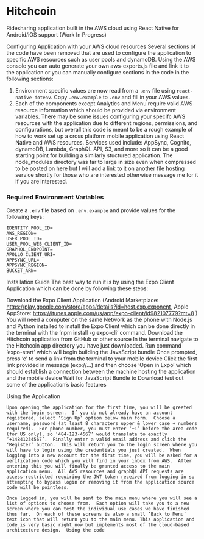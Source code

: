 # Hitchcoin
Ridesharing application built in the AWS cloud using React Native for Android/iOS support (Work In Progress)

Configuring Application with your AWS cloud resources
Several sections of the code have been removed that are used to configure the application to specific AWS resources such as user pools and dynamoDB.  Using the AWS console you can auto generate your own aws-exports.js file and link it to the application or you can manually configure sections in the code in the following sections:
  1) Environment specific values are now read from a `.env` file using `react-native-dotenv`. Copy `.env.example` to `.env` and fill in your AWS values.
  2) Each of the components except Analytics and Menu require valid AWS resource information which should be provided via environment variables.
There may be some issues configuring your specifc AWS resources with the application due to different regions, permissions, and configurations, but overall this code is meant to be a rough example of how to work set up a cross platform mobile application using React Native and AWS resources. Services used include: AppSync, Cognito, dynamoDB, Lambda, GraphQL API, S3, and more so it can be a good starting point for building a similarly stuctured application. The node_modules directory was far to large in size even when compressed to be posted on here but I will add a link to it on another file hosting service shortly for those who are interested otherwise message me for it if you are interested.

### Required Environment Variables

Create a `.env` file based on `.env.example` and provide values for the following keys:

```
IDENTITY_POOL_ID=
AWS_REGION=
USER_POOL_ID=
USER_POOL_WEB_CLIENT_ID=
GRAPHQL_ENDPOINT=
APOLLO_CLIENT_URI=
APPSYNC_URL=
APPSYNC_REGION=
BUCKET_ARN=
```
  
Installation Guide
The best way to run it is by using the Expo Client Application which can be done by following these steps:

Download the Expo Client Application (Android Marketplace: https://play.google.com/store/apps/details?id=host.exp.exponent,   Apple AppStore: https://itunes.apple.com/us/app/expo-client/id982107779?mt=8 )
You will need a computer on the same Network as the phone with Node.js and Python installed to install the Expo Client which can be done directly in the terminal with the ‘npm install -g expo-cli’ command.
Download the Hitchcoin application from GitHub or other source
In the terminal navigate to the Hitchcoin app directory you have just downloaded. 
Run command ‘expo-start’ which will begin building the JavaScript bundle
Once prompted, press ‘e’ to send a link from the terminal to your mobile device
Click the first link provided in message (exp://…) and then choose ‘Open in Expo’ which should establish a connection between the machine hosting the application and the mobile device 
Wait for JavaScript Bundle to Download test out some of the application’s basic features


Using the Application

    Upon opening the application for the first time, you will be greeted with the login screen.  If you do not already have an account registered, select ‘Sign Up’ option below main form.  Choose a username, password (at least 8 characters upper & lower case + numbers required).  For phone number, you must enter ‘+1’ before the area code (for US only), so ‘484-123-4567’ would translate to exactly ‘+14841234567’.  Finally enter a valid email address and click the ‘Register’ button.  This will return you to the login screen where you will have to login using the credentials you just created.  When logging into a new account for the first time, you will be asked for a verification code which you will find in your inbox from AWS.  After entering this you will finally be granted access to the main application menu.  All AWS resources and graphQL API requests are access-restricted requiring the JWT token received from logging in so attempting to bypass login or removing it from the application source code will be pointless. 

    Once logged in, you will be sent to the main menu where you will see a list of options to choose from.  Each option will take you to a new screen where you can test the individual use cases we have finished thus far.  On each of these screens is also a small ‘Back to Menu’ text icon that will return you to the main menu. This application and code is very basic right now but implements most of the cloud-based architecture design.  Using the code 
